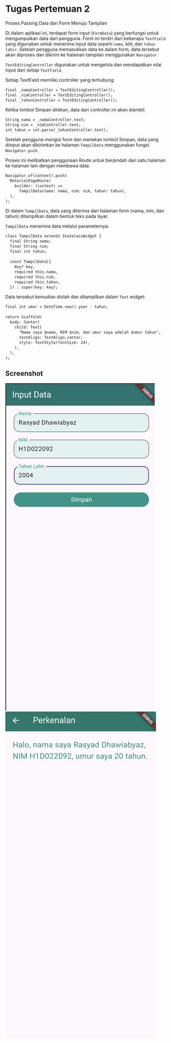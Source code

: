 # Tugas Pertemuan 2

Proses Passing Data dari Form Menuju Tampilan

Di dalam aplikasi ini, terdapat form input (`FormData`) yang berfungsi untuk mengumpulkan data dari pengguna. Form ini terdiri dari beberapa `TextField` yang digunakan untuk menerima input data seperti `nama`, `NIM`, dan `tahun lahir`. Setelah pengguna memasukkan data ke dalam form, data tersebut akan diproses dan dikirim ke halaman tampilan menggunakan `Navigator`.

`TextEditingController` digunakan untuk mengelola dan mendapatkan nilai input dari setiap `TextField`.

Setiap TextField memiliki controller yang terhubung:
```
final _namaController = TextEditingController();
final _nimController = TextEditingController();
final _tahunController = TextEditingController();
```
Ketika tombol Simpan ditekan, data dari controller ini akan diambil:
```
String nama = _namaController.text;
String nim = _nimController.text;
int tahun = int.parse(_tahunController.text);
```
Setelah pengguna mengisi form dan menekan tombol Simpan, data yang diinput akan dikirimkan ke halaman `TampilData` menggunakan fungsi `Navigator.push`.

Proses ini melibatkan penggunaan Route untuk berpindah dari satu halaman ke halaman lain dengan membawa data:
```
Navigator.of(context).push(
  MaterialPageRoute(
    builder: (context) =>
      TampilData(nama: nama, nim: nim, tahun: tahun),
  ),
);
```
Di dalam `TampilData`, data yang diterima dari halaman form (nama, nim, dan tahun) ditampilkan dalam bentuk teks pada layar.

`TampilData` menerima data melalui parameternya:
```
class TampilData extends StatelessWidget {
  final String nama;
  final String nim;
  final int tahun;

  const TampilData({
    Key? key,
    required this.nama,
    required this.nim,
    required this.tahun,
  }) : super(key: key);
```
Data tersebut kemudian diolah dan ditampilkan dalam `Text` widget:
```
final int umur = DateTime.now().year - tahun;

return Scaffold(
  body: Center(
    child: Text(
      "Nama saya $nama, NIM $nim, dan umur saya adalah $umur tahun",
      textAlign: TextAlign.center,
      style: TextStyle(fontSize: 24),
    ),
  ),
);
```

## Screenshot
![Lampiran Form](form.png)
![Lampiran Hasil](hasil.png)
